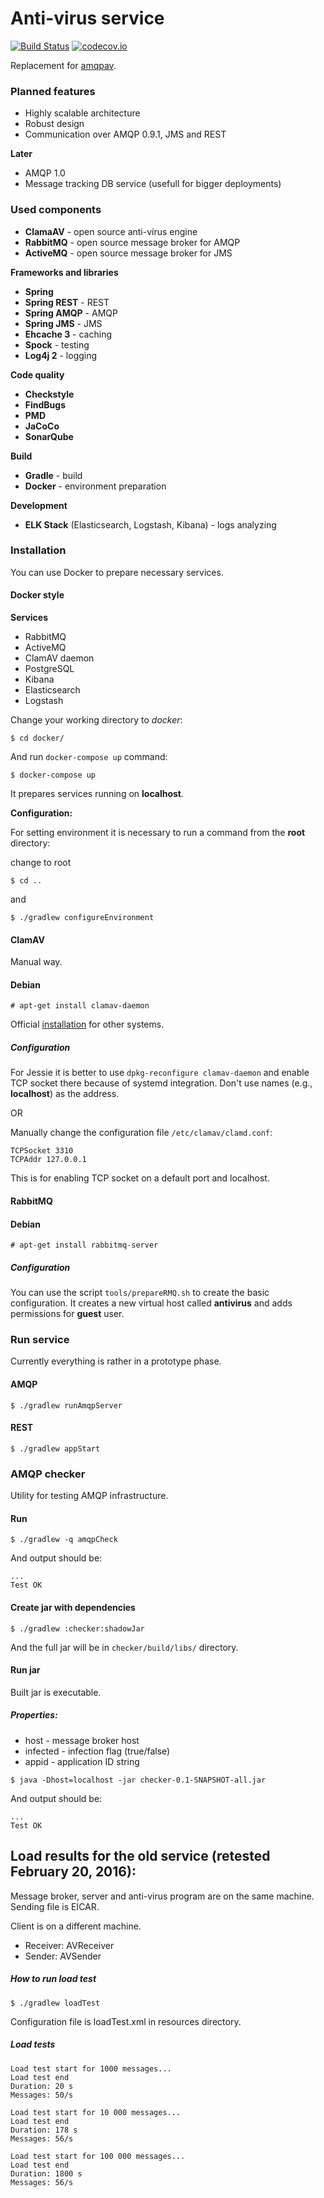 # Anti-virus service
[![Build Status](https://travis-ci.org/dvoraka/av-service.svg?branch=master)](https://travis-ci.org/dvoraka/av-service)
[![codecov.io](https://codecov.io/github/dvoraka/av-service/coverage.svg)](https://codecov.io/github/dvoraka/av-service/branch/master)

Replacement for [amqpav](https://github.com/dvoraka/amqpav).

### Planned features
* Highly scalable architecture
* Robust design
* Communication over AMQP 0.9.1, JMS and REST

**Later**
* AMQP 1.0
* Message tracking DB service (usefull for bigger deployments)

### Used components
 * **ClamaAV** - open source anti-virus engine
 * **RabbitMQ** - open source message broker for AMQP
 * **ActiveMQ** - open source message broker for JMS

**Frameworks and libraries**
 * **Spring**
 * **Spring REST** - REST
 * **Spring AMQP** - AMQP
 * **Spring JMS** - JMS
 * **Ehcache 3** - caching
 * **Spock** - testing
 * **Log4j 2** - logging

**Code quality**
 * **Checkstyle**
 * **FindBugs**
 * **PMD**
 * **JaCoCo**
 * **SonarQube**

**Build**
 * **Gradle** - build
 * **Docker** - environment preparation

**Development**
 * **ELK Stack** (Elasticsearch, Logstash, Kibana) - logs analyzing

### Installation
You can use Docker to prepare necessary services.
#### Docker style
**Services**
* RabbitMQ
* ActiveMQ
* ClamAV daemon
* PostgreSQL
* Kibana
* Elasticsearch
* Logstash

Change your working directory to *docker*:
```
$ cd docker/
```
And run ```docker-compose up``` command:
```
$ docker-compose up
```
It prepares services running on **localhost**.

**Configuration:**

For setting environment it is necessary to run a command from the **root** directory:

change to root
```
$ cd ..
```
and
```
$ ./gradlew configureEnvironment
```
#### ClamAV
Manual way.
#### Debian
```
# apt-get install clamav-daemon
```
Official [installation](http://www.clamav.net/documents/installing-clamav) for other systems.

##### Configuration
For Jessie it is better to use `dpkg-reconfigure clamav-daemon` and enable TCP socket there because of systemd integration. Don't use names (e.g., **localhost**) as the address.

OR

Manually change the configuration file `/etc/clamav/clamd.conf`:
```
TCPSocket 3310
TCPAddr 127.0.0.1
```
This is for enabling TCP socket on a default port and localhost.

#### RabbitMQ
#### Debian
```
# apt-get install rabbitmq-server
```
##### Configuration
You can use the script `tools/prepareRMQ.sh` to create the basic configuration. It creates a new virtual host called **antivirus** and adds permissions for **guest** user.

### Run service
Currently everything is rather in a prototype phase.

#### AMQP
```
$ ./gradlew runAmqpServer
```
#### REST
```
$ ./gradlew appStart
```

### AMQP checker

Utility for testing AMQP infrastructure.
#### Run
```
$ ./gradlew -q amqpCheck
```
And output should be:
```
...
Test OK
```
#### Create jar with dependencies
```
$ ./gradlew :checker:shadowJar
```
And the full jar will be in `checker/build/libs/` directory.

#### Run jar
Built jar is executable.
##### Properties:
* host - message broker host
* infected - infection flag (true/false)
* appid - application ID string
```
$ java -Dhost=localhost -jar checker-0.1-SNAPSHOT-all.jar
```
And output should be:
```
...
Test OK
```

## Load results for the old service (retested February 20, 2016):

Message broker, server and anti-virus program are on the same machine. Sending file is EICAR.

Client is on a different machine.

* Receiver: AVReceiver
* Sender: AVSender

##### How to run load test
```
$ ./gradlew loadTest
```
Configuration file is loadTest.xml in resources directory.

##### Load tests
```
Load test start for 1000 messages...
Load test end
Duration: 20 s
Messages: 50/s
```
```
Load test start for 10 000 messages...
Load test end
Duration: 178 s
Messages: 56/s
```
```
Load test start for 100 000 messages...
Load test end
Duration: 1800 s
Messages: 56/s
```
